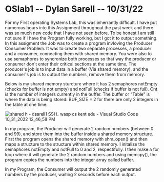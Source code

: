# OSlab1 -- Dylan Sarell -- 10/31/22

  For my First operating Systems Lab, this was inherrantly difficult. I have put numerous hours into this Assignment throughout the past week and there was so much new code that I have not seen before. To be honest I am still not sure if I have the Program fully working, but I got it to output something. In this assigment the Job was to create a program invloving the Producer Consumer Problem. It was to create two separate processes, a producer and a consumer, connecting them with shared memory. You were also to use semaphores to syncronize both processes so that way the producer or consumer don't enter their critical sections at the same time. The producer's job is to input data in a buffer (Via shared memory), and the consumer's job is to output the numbers, remove them from memory.
  
  Below is my shared memory sturcture where it has 2 semaphores notEmpty (checks for buffer is not empty) and notFull (checks if buffer is not full). Cnt is the number of integers currently in the buffer. The buffer or "Table" is where the data is being stored. BUF_SIZE = 2 for there are only 2 integers in the table at one time.

![shared h - dsarell1  SSH_ wasp cs kent edu  - Visual Studio Code 10_31_2022 12_46_58 PM](https://user-images.githubusercontent.com/116117025/199062920-e0614c5e-47dd-4d86-9618-cc444955ba3b.png)

  In my program, the Producer will generate 2 random numbers (between 0 and 99), and store them into the buffer inside a shared memory structure. First the program opens the shared memory with shm_open() and then maps a structure to the structure within shared memory. I initalize the semaphores notEmpty and notFull to 0 and 2, respectifully. I then make a for loop where it will generate the 2 random numbers and using memcpy(), the program copies the numbers into the integer array called buffer.

  In my Program, the Consumer will output the 2 randomly generated numbers by the producer, waiting 2 seconds before each output. 
